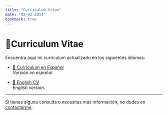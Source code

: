 ```yaml
---
title: "Curriculum Vitae"
date: "02-02-2014"
bookmark: true
---
```

# 📄Curriculum Vitae


Encuentra aquí mi currículum actualizado en los siguientes idiomas:

- [📘 Currículum en Español](https://drive.google.com/file/d/1jE02LnQd-xL5_4OBoSq4OKMdL5repwaV/view?usp=sharing)  
  _Versión en español._

- [📗 English CV](https://drive.google.com/file/d/1UFs2BsG92gZ_DePnhPbaAOnr6oeo65Yl/view?usp=sharing)  
  _English version._

---

Si tienes alguna consulta o necesitas más información, no dudes en [contactarme](mailto:nachojara2008@hotmail.com). 

